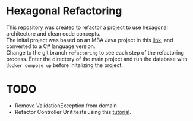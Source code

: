 # Hexagonal Refactoring
This repository was created to refactor a project to use hexagonal architecture and clean code concepts.  
The inital project was based on an MBA Java project in this [link](https://github.com/devfullcycle/MBA-hexagonal-architecture), and converted to a C# language version.  
Change to the git branch `refactoring` to see each step of the refactoring process.
Enter the directory of the main project and run the database with `docker compose up` before initalizing the project.

# TODO
- Remove ValidationException from domain
- Refactor Controller Unit tests using this [tutorial](https://learn.microsoft.com/en-us/aspnet/core/mvc/controllers/testing?view=aspnetcore-8.0).
